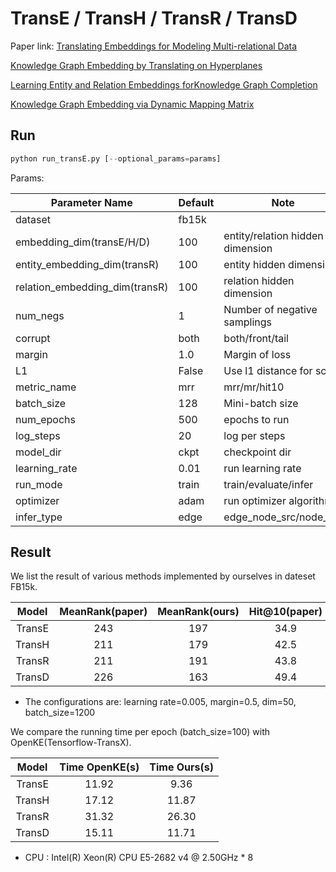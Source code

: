 TransE / TransH / TransR / TransD
======

Paper link: 
[Translating Embeddings for Modeling Multi-relational Data](https://papers.nips.cc/paper/5071-translating-embeddings-for-modeling-multi-relational-data.pdf)

[Knowledge Graph Embedding by Translating on Hyperplanes](https://pdfs.semanticscholar.org/2a3f/862199883ceff5e3c74126f0c80770653e05.pdf)

[Learning Entity and Relation Embeddings forKnowledge Graph Completion](https://www.aaai.org/ocs/index.php/AAAI/AAAI15/paper/viewFile/9571/9523)

[Knowledge Graph Embedding via Dynamic Mapping Matrix](https://aclweb.org/anthology/P15-1067)

Run
------
```python
python run_transE.py [--optional_params=params]
```
Params:

| Parameter Name | Default | Note |
| ----------------- | -------------- | ------------------------------- |
| dataset           | fb15k          |                                 |
| embedding_dim(transE/H/D) | 100    | entity/relation hidden dimension |
| entity_embedding_dim(transR) | 100 | entity hidden dimension          |
| relation_embedding_dim(transR) | 100 | relation hidden dimension      |
| num_negs          | 1              | Number of negative samplings    |
| corrupt           | both           | both/front/tail                 |
| margin            | 1.0            | Margin of loss                  |
| L1                | False           | Use l1 distance for score      |
| metric_name       | mrr            | mrr/mr/hit10                    |
| batch_size        | 128            | Mini-batch size                 |
| num_epochs        | 500            | epochs to run                   |
| log_steps         | 20             | log per steps                   |
| model_dir         | ckpt           | checkpoint dir                  |
| learning_rate     | 0.01           | run learning rate               |
| run_mode          | train          | train/evaluate/infer            |
| optimizer         | adam           | run optimizer algorithm         |
| infer_type        | edge           | edge_node_src/node_dst          |

Result
------
We list the result of various methods implemented by ourselves in dateset FB15k.

| Model | MeanRank(paper) | MeanRank(ours) | Hit@10(paper) | Hit@10(ours) |
| :------: | :------:| :------: | :------: |:------: |
|TransE|243|197|34.9|39.7|
|TransH|211|179|42.5|45.4|
|TransR|211|191|43.8|46.1|
|TransD|226|163|49.4|51.3|
* The configurations are: learning rate=0.005, margin=0.5, dim=50, batch_size=1200

We compare the running time per epoch (batch_size=100) with OpenKE(Tensorflow-TransX).

| Model | Time OpenKE(s) | Time Ours(s) |
| :------: | :------: | :------: |
|TransE|11.92|9.36|
|TransH|17.12|11.87|
|TransR|31.32|26.30|
|TransD|15.11|11.71|

* CPU : Intel(R) Xeon(R) CPU E5-2682 v4 @ 2.50GHz * 8

